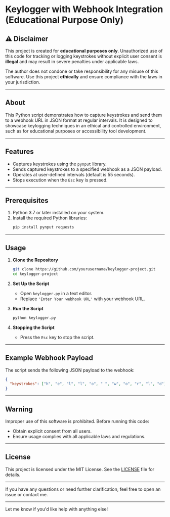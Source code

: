 

# Keylogger with Webhook Integration (Educational Purpose Only)

## ⚠️ Disclaimer
This project is created for **educational purposes only**. Unauthorized use of this code for tracking or logging keystrokes without explicit user consent is **illegal** and may result in severe penalties under applicable laws.

The author does not condone or take responsibility for any misuse of this software. Use this project **ethically** and ensure compliance with the laws in your jurisdiction.

---

## About
This Python script demonstrates how to capture keystrokes and send them to a webhook URL in JSON format at regular intervals. It is designed to showcase keylogging techniques in an ethical and controlled environment, such as for educational purposes or accessibility tool development.

---

## Features
- Captures keystrokes using the `pynput` library.
- Sends captured keystrokes to a specified webhook as a JSON payload.
- Operates at user-defined intervals (default is 55 seconds).
- Stops execution when the `Esc` key is pressed.

---

## Prerequisites
1. Python 3.7 or later installed on your system.
2. Install the required Python libraries:
   ```bash
   pip install pynput requests
   ```

---

## Usage

1. **Clone the Repository**
   ```bash
   git clone https://github.com/yourusername/keylogger-project.git
   cd keylogger-project
   ```

2. **Set Up the Script**
   - Open `keylogger.py` in a text editor.
   - Replace `'Enter Your webhook URL'` with your webhook URL.

3. **Run the Script**
   ```bash
   python keylogger.py
   ```

4. **Stopping the Script**
   - Press the `Esc` key to stop the script.

---

## Example Webhook Payload
The script sends the following JSON payload to the webhook:

```json
{
  "keystrokes": ["h", "e", "l", "l", "o", " ", "w", "o", "r", "l", "d"]
}
```

---

## Warning
Improper use of this software is prohibited. Before running this code:
- Obtain explicit consent from all users.
- Ensure usage complies with all applicable laws and regulations.

---

## License
This project is licensed under the MIT License. See the [LICENSE](LICENSE) file for details.

---

If you have any questions or need further clarification, feel free to open an issue or contact me.

---

Let me know if you'd like help with anything else!
